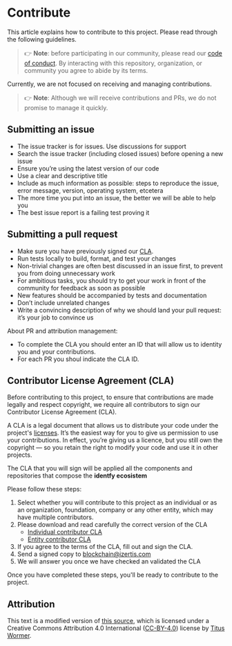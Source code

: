 # Contribute

This article explains how to contribute to this project.
Please read through the following guidelines.

> 👉 **Note**: before participating in our community, please read our
> [code of conduct][coc].
> By interacting with this repository, organization, or community you agree to
> abide by its terms.

Currently, we are not focused on receiving and managing contributions.
> 👉 **Note**: Although we will receive contributions and PRs, we do not promise to manage it quickly.

## Submitting an issue

*   The issue tracker is for issues. Use discussions for support
*   Search the issue tracker (including closed issues) before opening a new issue
*   Ensure you’re using the latest version of our code
*   Use a clear and descriptive title
*   Include as much information as possible: steps to reproduce the issue, error message, version, operating system, etcetera
*   The more time you put into an issue, the better we will be able to help you
*   The best issue report is a failing test proving it

## Submitting a pull request

*   Make sure you have previously signed our [CLA](#contributor-license-agreement-cla).
*   Run tests locally to build, format, and test your changes
*   Non-trivial changes are often best discussed in an issue first, to prevent you from doing unnecessary work
*   For ambitious tasks, you should try to get your work in front of the community for feedback as soon as possible
*   New features should be accompanied by tests and documentation
*   Don’t include unrelated changes
*   Write a convincing description of why we should land your pull request: it’s your job to convince us

About PR and attribution management:
 * To complete the CLA you should enter an ID that will allow us to identity you and your contributions.
 * For each PR you shoul indicate the CLA ID.



## Contributor License Agreement (CLA)

Before contributing to this project, to ensure that contributions are made legally and respect copyright, we require all contributors to sign our Contributor License Agreement (CLA).

A CLA is a legal document that allows us to distribute your code under the project's [licenses](./LICENSE.md). It’s the easiest way for you to give us permission to use your contributions. In effect, you’re giving us a licence, but you still own the copyright — so you retain the right to modify your code and use it in other projects.

The CLA that you will sign will be applied all the components and repositories that compose the **identfy ecosistem**

Please follow these steps:

1. Select whether you will contribute to this project as an individual or as an organization, foundation, company or any other entity, which may have multiple contributors.
2. Please download and read carefully the correct version of the CLA
   - [Individual contributor CLA](https://github.com/izertis/red.es-identfy/docs/cla/i-cla-i-v1.pdf)
   - [Entity contributor CLA](https://github.com/izertis/red.es-identfy/docs/cla/i-cla-e-v1.pdf)
3. If you agree to the terms of the CLA, fill out and sign the CLA.
4. Send a signed copy to blockchain@izertis.com
5. We will answer you once we have checked an validated the CLA

Once you have completed these steps, you'll be ready to contribute to the project.


## Attribution

This text is a modified version of [this source][original-source], which is licensed under a Creative Commons Attribution 4.0 International ([CC-BY-4.0][original-license]) license by [Titus Wormer][original-author].

<!-- Definitions -->

[original-source]: https://github.com/retextjs/.github/blob/main/contributing.md
[original-license]: https://creativecommons.org/licenses/by/4.0/
[original-author]: https://wooorm.com

[coc]: ./CODE_OF_CONDUCT.md
